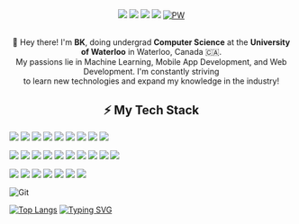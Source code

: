 <div align="center"><img src="https://capsule-render.vercel.app/api?type=waving&height=250&color=gradient&text=👋%20Hi,%20my%20name%20is%20BK&desc=I'm%20an%20aspiring%20software%20engineer.&fontSize=40&fontColor=FFFFFF&animation=fadeIn&reversal=false">
<a href="https://www.instagram.com/kangbkk/?hl=en"><img src="https://img.shields.io/badge/Instagram-%23E4405F.svg?style=for-the-badge&logo=Instagram&logoColor=white"></a>
<a href="https://www.linkedin.com/in/bkctrl/"><img src="https://img.shields.io/badge/linkedin-%230077B5.svg?style=for-the-badge&logo=linkedin&logoColor=white"></a>
<a href="mailto:hb3kang@uwaterloo.ca"><img src="https://img.shields.io/badge/Email-0078D4?style=for-the-badge&logo=microsoft-outlook&logoColor=white"></a>
<a href="https://bk-kang.me"><img src="https://img.shields.io/badge/personal website-000000?style=for-the-badge&logo=About.me&logoColor=white" alt="PW"></a>
</div>
<p align="center"></br>👋 Hey there! I'm <b>BK</b>, doing undergrad <b>Computer Science</b> at the <b>University of Waterloo</b> in Waterloo, Canada 🇨🇦. </br>
My passions lie in Machine Learning, Mobile App Development, and Web Development. I'm constantly striving</br> to learn new
technologies and expand my knowledge in the industry!</p>


<h2 align="center">⚡ My Tech Stack</h2>
<a href=""><img src="https://img.shields.io/badge/c-%2300599C.svg?style=for-the-badge&logo=c&logoColor=white"></a>
<a href=""><img src="https://img.shields.io/badge/c++-%2300599C.svg?style=for-the-badge&logo=c%2B%2B&logoColor=white"></a>
<a href=""><img src="https://img.shields.io/badge/python-3670A0?style=for-the-badge&logo=python&logoColor=ffdd54"></a>
<a href=""><img src="https://img.shields.io/badge/dart-%230175C2.svg?style=for-the-badge&logo=dart&logoColor=white"></a>
<a href=""><img src="https://img.shields.io/badge/html5-%23E34F26.svg?style=for-the-badge&logo=html5&logoColor=white"></a>
<a href=""><img src="https://img.shields.io/badge/css3-%231572B6.svg?style=for-the-badge&logo=css3&logoColor=white"></a>
<a href=""><img src="https://img.shields.io/badge/javascript-%23323330.svg?style=for-the-badge&logo=javascript&logoColor=%23F7DF1E"></a>
<a href=""><img src="https://img.shields.io/badge/typescript-%23007ACC.svg?style=for-the-badge&logo=typescript&logoColor=white"></a>
<a href=""><img src="https://img.shields.io/badge/r-%23276DC3.svg?style=for-the-badge&logo=r&logoColor=white"></a>


<a href=""><img src="https://img.shields.io/badge/MongoDB-%234ea94b.svg?style=for-the-badge&logo=mongodb&logoColor=white"></a>
<a href=""><img src="https://img.shields.io/badge/postgres-%23316192.svg?style=for-the-badge&logo=postgresql&logoColor=white"></a>
<a href=""><img src="https://img.shields.io/badge/bootstrap-%238511FA.svg?style=for-the-badge&logo=bootstrap&logoColor=white"></a>
<a href=""><img src="https://img.shields.io/badge/express.js-%23404d59.svg?style=for-the-badge&logo=express&logoColor=%2361DAFB"></a>
<a href=""><img src="https://img.shields.io/badge/Flutter-%2302569B.svg?style=for-the-badge&logo=Flutter&logoColor=white"></a>
<a href=""><img src="https://img.shields.io/badge/node.js-6DA55F?style=for-the-badge&logo=node.js&logoColor=white"></a>
<a href=""><img src="https://img.shields.io/badge/react-%2320232a.svg?style=for-the-badge&logo=react&logoColor=%2361DAFB"></a>
<a href=""><img src="https://img.shields.io/badge/SASS-hotpink.svg?style=for-the-badge&logo=SASS&logoColor=white"></a>
<a href=""><img src="https://img.shields.io/badge/tailwindcss-%2338B2AC.svg?style=for-the-badge&logo=tailwind-css&logoColor=white"></a>
<a href=""><img src="https://img.shields.io/badge/firebase-%23039BE5.svg?style=for-the-badge&logo=firebase"></a>



<a href=""><img src="https://img.shields.io/badge/scikit--learn-%23F7931E.svg?style=for-the-badge&logo=scikit-learn&logoColor=white"></a>
<a href=""><img src="https://img.shields.io/badge/pandas-%23150458.svg?style=for-the-badge&logo=pandas&logoColor=white"></a>
<a href=""><img src="https://img.shields.io/badge/numpy-%23013243.svg?style=for-the-badge&logo=numpy&logoColor=white"></a>
<a href=""><img src="https://img.shields.io/badge/Matplotlib-%23ffffff.svg?style=for-the-badge&logo=Matplotlib&logoColor=black"></a>
<a href=""><img src="https://img.shields.io/badge/Linux-FCC624?style=for-the-badge&logo=linux&logoColor=black"></a>
<a href=""><img src="https://img.shields.io/badge/docker-%230db7ed.svg?style=for-the-badge&logo=docker&logoColor=white"></a>
<a href=""><img src="https://img.shields.io/badge/git-%23F05033.svg?style=for-the-badge&logo=git&logoColor=white"></a>

![Git](https://img.shields.io/badge/git-%23F05033.svg?style=for-the-badge&logo=git&logoColor=white)

[![Top Langs](https://github-readme-stats.vercel.app/api/top-langs/?username=bkctrl)](https://github.com/anuraghazra/github-readme-stats)
[![Typing SVG](https://readme-typing-svg.demolab.com/?lines=첫번째+줄+의+텍스트;두번째+줄+의+텍스트)](https://git.io/typing-svg)
